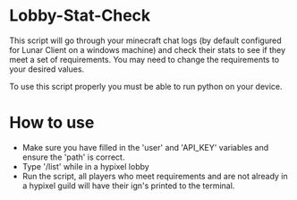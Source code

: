 # Lobby-Stat-Check
This script will go through your minecraft chat logs (by default configured for Lunar Client on a windows machine) and check their stats to see if they meet a set of requirements. You may need to change the requirements to your desired values.

To use this script properly you must be able to run python on your device. 

# How to use

- Make sure you have filled in the 'user' and 'API_KEY' variables and ensure the 'path' is correct.
- Type '/list' while in a hypixel lobby
- Run the script, all players who meet requirements and are not already in a hypixel guild will have their ign's printed to the terminal.
